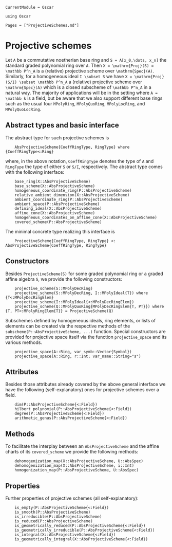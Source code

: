 ```@meta
CurrentModule = Oscar
```

```@setup oscar
using Oscar
```

```@contents
Pages = ["ProjectiveSchemes.md"]
```


# Projective schemes

Let ``A`` be a commutative noetherian base ring and 
``S = A[x_0,\dots, x_n]`` the standard graded polynomial ring 
over ``A``. Then ``X = \mathrm{Proj}(S) = \mathbb P^n_A`` is a 
(relative) projective scheme over ``\mathrm{Spec}(A)``. 
Similarly, for a homogeneous ideal ``I \subset S`` we have 
``X = \mathrm{Proj}(S/I) \subset \mathbb P^n_A`` a (relative) 
projective scheme over ``\mathrm{Spec}(A)`` which is a closed 
subscheme of ``\mathbb P^n_A`` in a natural way. The majority 
of applications will be in the setting where ``A = \mathbb k`` is a
field, but be aware that we also support different base rings 
such as the usual four `MPolyRing`, `MPolyQuoRing`, `MPolyLocRing`, 
and `MPolyQuoLocRing`.

## Abstract types and basic interface
The abstract type for such projective schemes is 
```
    AbsProjectiveScheme{CoeffRingType, RingType} where {CoeffRingType<:Ring}
```
where, in the above notation, `CoeffRingType` denotes the type of `A` 
and `RingType` the type of either `S` or `S/I`, respectively. 
The abstract type comes with the following interface:
```@docs
    base_ring(X::AbsProjectiveScheme)
    base_scheme(X::AbsProjectiveScheme)
    homogeneous_coordinate_ring(P::AbsProjectiveScheme)
    relative_ambient_dimension(X::AbsProjectiveScheme)
    ambient_coordinate_ring(P::AbsProjectiveScheme)
    ambient_space(P::AbsProjectiveScheme)
    defining_ideal(X::AbsProjectiveScheme)
    affine_cone(X::AbsProjectiveScheme)
    homogeneous_coordinates_on_affine_cone(X::AbsProjectiveScheme)
    covered_scheme(P::AbsProjectiveScheme)
```
The minimal concrete type realizing this interface is 
```
    ProjectiveScheme{CoeffRingType, RingType} <: AbsProjectiveScheme{CoeffRingType, RingType}
```


## Constructors

Besides `ProjectiveScheme(S)` for some graded polynomial ring or a graded affine algebra `S`, we 
provide the following constructors:
```
    projective_scheme(S::MPolyDecRing)
    projective_scheme(S::MPolyDecRing, I::MPolyIdeal{T}) where {T<:MPolyDecRingElem}
    projective_scheme(I::MPolyIdeal{<:MPolyDecRingElem})
    projective_scheme(Q::MPolyQuoRing{MPolyDecRingElem{T, PT}}) where {T, PT<:MPolyRingElem{T}} = ProjectiveScheme(Q)
```
Subschemes defined by homogeneous ideals, ring elements, or lists of elements can be created 
via the respective methods of the `subscheme(P::AbsProjectiveScheme, ...)` function.
Special constructors are provided for projective space itself via the function 
`projective_space` and its various methods.
```@docs
    projective_space(A::Ring, var_symb::Vector{Symbol})
    projective_space(A::Ring, r::Int; var_name::String="s")
```

## Attributes
Besides those attributes already covered by the above general interface we have the following 
(self-explanatory) ones for projective schemes over a field.
```
    dim(P::AbsProjectiveScheme{<:Field})
    hilbert_polynomial(P::AbsProjectiveScheme{<:Field})
    degree(P::AbsProjectiveScheme{<:Field})
    arithmetic_genus(P::AbsProjectiveScheme{<:Field})
```
    

## Methods

To facilitate the interplay between an `AbsProjectiveScheme` and the affine charts of its 
`covered_scheme` we provide the following methods:
```@docs
    dehomogenization_map(X::AbsProjectiveScheme, U::AbsSpec)
    dehomogenization_map(X::AbsProjectiveScheme, i::Int)
    homogenization_map(P::AbsProjectiveScheme, U::AbsSpec)
```

## Properties

Further properties of projective schemes (all self-explanatory):
```
    is_empty(P::AbsProjectiveScheme{<:Field})
    is_smooth(P::AbsProjectiveScheme)
    is_irreducible(P::AbsProjectiveScheme)
    is_reduced(P::AbsProjectiveScheme)
    is_geometrically_reduced(P::AbsProjectiveScheme{<:Field})
    is_geometrically_irreducible(P::AbsProjectiveScheme{<:Field})
    is_integral(X::AbsProjectiveScheme{<:Field})
    is_geometrically_integral(X::AbsProjectiveScheme{<:Field})
```


